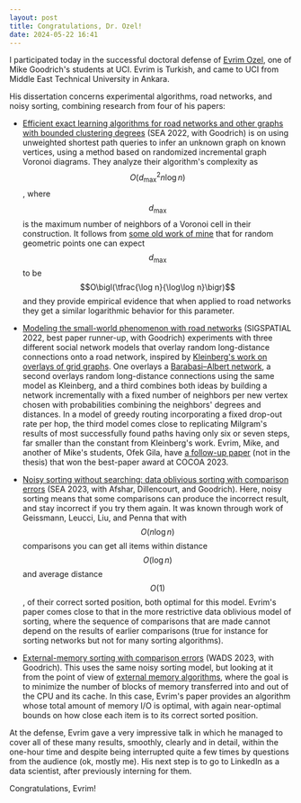 ```yaml
---
layout: post
title: Congratulations, Dr. Ozel!
date: 2024-05-22 16:41
---
```

I participated today in the successful doctoral defense of [Evrim Ozel](https://ics.uci.edu/~eozel/), one of Mike Goodrich's students at UCI. Evrim is Turkish, and came to UCI from Middle East Technical University in Ankara.

His dissertation concerns experimental algorithms, road networks, and noisy sorting, combining research from four of his papers:

* [Efficient exact learning algorithms for road networks and other graphs with bounded clustering degrees](https://doi.org/10.1145/3557915.3560981) (SEA 2022, with Goodrich) is on using unweighted shortest path queries to infer an unknown graph on known vertices, using a method based on randomized incremental graph Voronoi diagrams. They analyze their algorithm's complexity as $$O(d_{\max}^2n\log n)$$, where $$d_{\max}$$ is the maximum number of neighbors of a Voronoi cell in their construction. It follows from [some old work of mine](https://ics.uci.edu/~eppstein/pubs/BerEppYao-IJCGA-91.pdf) that for random geometric points one can expect $$d_{\max}$$ to be $$O\bigl(\tfrac{\log n}{\log\log n}\bigr)$$ and they provide empirical evidence that when applied to road networks they get a similar logarithmic behavior for this parameter.

* [Modeling the small-world phenomenon with road networks](https://arXiv.org/abs/2209.09888) (SIGSPATIAL 2022, best paper runner-up, with Goodrich) experiments with three different social network models that overlay random long-distance connections onto a road network, inspired by [Kleinberg's work on overlays of grid graphs](https://www.nature.com/articles/35022643). One overlays a [Barabasi–Albert network](https://en.wikipedia.org/wiki/Barab%C3%A1si%E2%80%93Albert_model), a second overlays random long-distance connections using the same model as Kleinberg, and a third combines both ideas by building a network incrementally with a fixed number of neighbors per new vertex chosen with probabilities combining the neighbors' degrees and distances. In a model of greedy routing incorporating a fixed drop-out rate per hop, the third model comes close to replicating Milgram's results of most successfully found paths having only six or seven steps, far smaller than the constant from Kleinberg's work. Evrim, Mike, and another of Mike's students, Ofek Gila, have [a follow-up paper](https://doi.org/10.1007/978-3-031-49614-1_4) (not in the thesis) that won the best-paper award at COCOA 2023.

* [Noisy sorting without searching: data oblivious sorting with comparison errors](https://doi.org/10.4230/LIPIcs.SEA.2023.8) (SEA 2023, with Afshar, Dillencourt, and Goodrich). Here, noisy sorting means that some comparisons can produce the incorrect result, and stay incorrect if you try them again. It was known through work of Geissmann, Leucci, Liu, and Penna that with $$O(n\log n)$$ comparisons you can get all items within distance $$O(\log n)$$ and average distance $$O(1)$$, of their correct sorted position, both optimal for this model. Evrim's paper comes close to that in the more restrictive data oblivious model of sorting, where the sequence of comparisons that are made cannot depend on the results of earlier comparisons (true for instance for sorting networks but not for many sorting algorithms).

* [External-memory sorting with comparison errors](https://doi.org/10.1007/978-3-031-38906-1_32) (WADS 2023, with Goodrich). This uses the same noisy sorting model, but looking at it from the point of view of [external memory algorithms](https://en.wikipedia.org/wiki/External_memory_algorithm), where the goal is to minimize the number of blocks of memory transferred into and out of the CPU and its cache. In this case, Evrim's paper provides an algorithm whose total amount of memory I/O is optimal, with again near-optimal bounds on how close each item is to its correct sorted position.

At the defense, Evrim gave a very impressive talk in which he managed to cover all of these many results, smoothly, clearly and in detail, within the one-hour time and despite being interrupted quite a few times by questions from the audience (ok, mostly me). His next step is to go to LinkedIn as a data scientist, after previously interning for them.

Congratulations, Evrim!